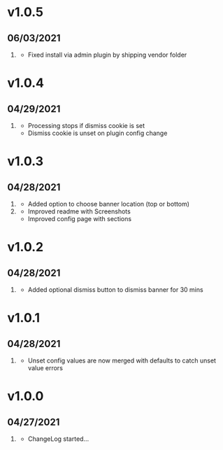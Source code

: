 # v1.0.5
## 06/03/2021

1. [](#fixed)
    * Fixed install via admin plugin by shipping vendor folder

# v1.0.4
## 04/29/2021

1. [](#improved)
    * Processing stops if dismiss cookie is set
    * Dismiss cookie is unset on plugin config change

# v1.0.3
## 04/28/2021

1. [](#new)
    * Added option to choose banner location (top or bottom)
2. [](#improved)
    * Improved readme with Screenshots
    * Improved config page with sections

# v1.0.2
## 04/28/2021

1. [](#new)
    * Added optional dismiss button to dismiss banner for 30 mins

# v1.0.1
## 04/28/2021

1. [](#improved)
    * Unset config values are now merged with defaults to catch unset value errors

# v1.0.0
##  04/27/2021

1. [](#new)
    * ChangeLog started...
